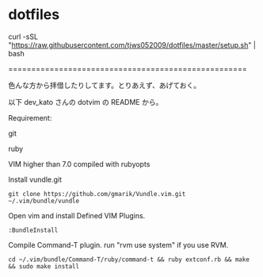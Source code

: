 dotfiles
========

curl -sSL "https://raw.githubusercontent.com/tjws052009/dotfiles/master/setup.sh" | bash

====================================================

色んな方から拝借したりしてます。とりあえず、あげておく。

以下 dev_kato さんの dotvim の README から。

Requirement:


git

ruby

VIM higher than 7.0 compiled with rubyopts


Install vundle.git 

`git clone https://github.com/gmarik/Vundle.vim.git ~/.vim/bundle/vundle`

Open vim and install Defined VIM Plugins. 

`:BundleInstall`

Compile Command-T plugin. run "rvm use system" if you use RVM. 

`cd ~/.vim/bundle/Command-T/ruby/command-t && ruby extconf.rb && make && sudo make install`
